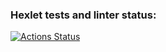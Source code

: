 ### Hexlet tests and linter status:
[![Actions Status](https://github.com/AVmyasoedov88/frontend-project-11/workflows/hexlet-check/badge.svg)](https://github.com/AVmyasoedov88/frontend-project-11/actions)